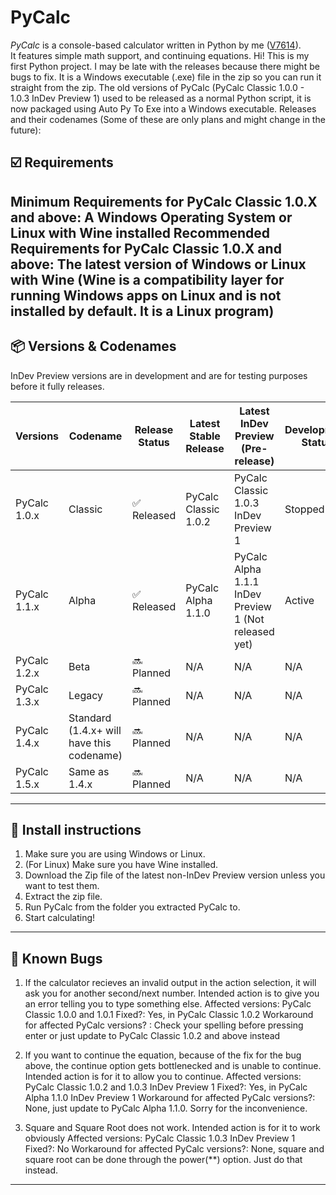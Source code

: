 # PyCalc

*PyCalc* is a console-based calculator written in Python by me ([V7614](https://github.com/V7614)).  
It features simple math support, and continuing equations.
Hi! This is my first Python project.  I may be late with the releases because there might be bugs to fix. It is a Windows executable (.exe) file in the zip so you can run it straight from the zip. The old versions of PyCalc (PyCalc Classic 1.0.0 - 1.0.3 InDev Preview 1) used to be released as a normal Python script, it is now packaged using Auto Py To Exe into a Windows executable.
Releases and their codenames (Some of these are only plans and might change in the future):

## ☑️ Requirements

Minimum Requirements for PyCalc Classic 1.0.X and above:
A Windows Operating System or Linux with Wine installed
Recommended Requirements for PyCalc Classic 1.0.X and above:
The latest version of Windows or Linux with Wine (Wine is a compatibility layer for running Windows apps on Linux and is not installed by default. It is a Linux program)
---
## 📦 Versions & Codenames

InDev Preview versions are in development and are for testing purposes before it fully releases.

| Versions     | Codename                                      | Release Status      | Latest Stable Release | Latest InDev Preview (Pre-release)                   | Development Status  |
|--------------|-----------------------------------------------|---------------------|-----------------------|------------------------------------------------------|---------------------|
| PyCalc 1.0.x | Classic                                       | ✅ Released        | PyCalc Classic 1.0.2  | PyCalc Classic 1.0.3 InDev Preview 1                  | Stopped            |
| PyCalc 1.1.x | Alpha                                         | ✅ Released        | PyCalc Alpha 1.1.0    | PyCalc Alpha 1.1.1 InDev Preview 1 (Not released yet) | Active             |
| PyCalc 1.2.x | Beta                                          | 🔜 Planned         | N/A                   | N/A                                                   | N/A                |        
| PyCalc 1.3.x | Legacy                                        | 🔜 Planned         | N/A                   | N/A                                                   | N/A                |
| PyCalc 1.4.x | Standard (1.4.x+ will have this codename)     | 🔜 Planned         | N/A                   | N/A                                                   | N/A                |
| PyCalc 1.5.x | Same as 1.4.x                                 | 🔜 Planned         | N/A                   | N/A                                                   | N/A                |
---

## 🚀 Install instructions

1. Make sure you are using Windows or Linux.
2. (For Linux) Make sure you have Wine installed.
3. Download the Zip file of the latest non-InDev Preview version unless you want to test them.
4. Extract the zip file.
5. Run PyCalc from the folder you extracted PyCalc to.
6. Start calculating!
---
## 🐞 Known Bugs

1. If the calculator recieves an invalid output in the action selection, it will ask you for another second/next number. Intended action is to give you an error telling you to type something else.
  Affected versions: PyCalc Classic 1.0.0 and 1.0.1
  Fixed?: Yes, in PyCalc Classic 1.0.2
  Workaround for affected PyCalc versions? : Check your spelling before pressing enter or just update to PyCalc Classic 1.0.2 and above instead

2. If you want to continue the equation, because of the fix for the bug above, the continue option gets bottlenecked and is unable to continue. Intended action is for it to allow you to continue.
  Affected versions: PyCalc Classic 1.0.2 and 1.0.3 InDev Preview 1
  Fixed?: Yes, in PyCalc Alpha 1.1.0 InDev Preview 1
  Workaround for affected PyCalc versions?:  None, just update to PyCalc Alpha 1.1.0. Sorry for the inconvenience.

3. Square and Square Root does not work. Intended action is for it to work obviously
Affected versions: PyCalc Classic 1.0.3 InDev Preview 1
Fixed?: No
Workaround for affected PyCalc versions?: None, square and square root can be done through the power(**) option. Just do that instead.
---
